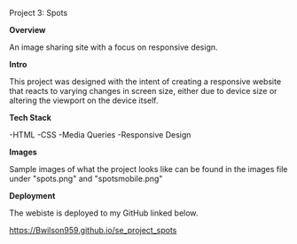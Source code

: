 Project 3: Spots

**Overview**

An image sharing site with a focus on responsive design.

**Intro**

This project was designed with the intent of creating a responsive website that reacts to varying changes in screen size, either due to device size or altering the viewport on the device itself.

**Tech Stack**

-HTML
-CSS
-Media Queries
-Responsive Design

**Images**

Sample images of what the project looks like can be found in the images file under "spots.png" and "spotsmobile.png"

**Deployment**

The webiste is deployed to my GitHub linked below.

https://Bwilson959.github.io/se_project_spots
